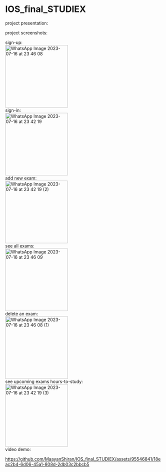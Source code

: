# IOS_final_STUDIEX

project presentation:


project screenshots:

sign-up:<br>
<img src="https://github.com/MaayanShiran/IOS_final_STUDIEX/assets/95546841/4871fef4-b633-4add-aa66-383e229fdaae" alt="WhatsApp Image 2023-07-16 at 23 46 08" width="200" />
<br>
sign-in:<br>
<img src="https://github.com/MaayanShiran/IOS_final_STUDIEX/assets/95546841/936d5c03-3b5c-4e6a-9596-919bc40a2e84" alt="WhatsApp Image 2023-07-16 at 23 42 19" width="200" />
<br>
add new exam:<br>
<img src="https://github.com/MaayanShiran/IOS_final_STUDIEX/assets/95546841/3a58a02d-7fd3-4240-931d-fae189fe003e" alt="WhatsApp Image 2023-07-16 at 23 42 19 (2)" width="200" />
<br>
see all exams:<br>
<img src="https://github.com/MaayanShiran/IOS_final_STUDIEX/assets/95546841/01ea7b00-3d68-4d32-b33d-f6be9deeeefe" alt="WhatsApp Image 2023-07-16 at 23 46 09" width="200" />
<br>
delete an exam:<br>
<img src="https://github.com/MaayanShiran/IOS_final_STUDIEX/assets/95546841/7640247c-678f-436f-80f9-0524b232510a" alt="WhatsApp Image 2023-07-16 at 23 46 08 (1)" width="200" />
<br>
see upcoming exams hours-to-study:<br>
<img src="https://github.com/MaayanShiran/IOS_final_STUDIEX/assets/95546841/cbe0b528-497c-441b-9b9f-48c85aa82008" alt="WhatsApp Image 2023-07-16 at 23 42 19 (3)" width="200" />
<br>
video demo:<br>


https://github.com/MaayanShiran/IOS_final_STUDIEX/assets/95546841/18eac2b4-6d06-45a1-808d-2db03c2bbcb5








